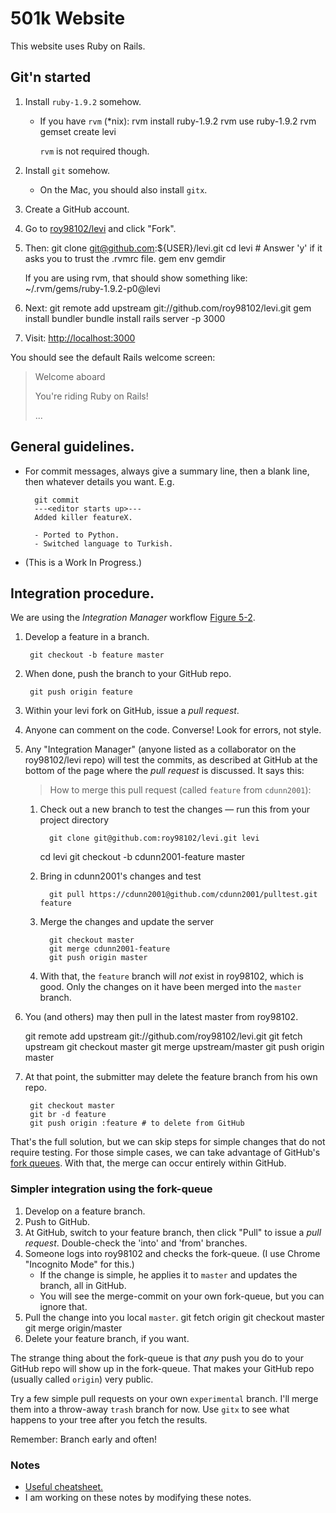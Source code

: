 # 501k Website

This website uses Ruby on Rails.


## Git'n started

1. Install `ruby-1.9.2` somehow.
    * If you have `rvm` (*nix):
            rvm install ruby-1.9.2
            rvm use ruby-1.9.2
            rvm gemset create levi
    
      `rvm` is not required though.

1. Install `git` somehow.

    * On the Mac, you should also install `gitx`.

1. Create a GitHub account.

1. Go to [roy98102/levi](https://github.com/roy98102/levi) and click "Fork".

1. Then:
        git clone git@github.com:${USER}/levi.git
        cd levi
        # Answer 'y' if it asks you to trust the .rvmrc file.
        gem env gemdir

    If you are using rvm, that should show something like:
        ~/.rvm/gems/ruby-1.9.2-p0@levi

1. Next:
        git remote add upstream git://github.com/roy98102/levi.git
        gem install bundler
        bundle install
        rails server -p 3000

1. Visit:
    [http://localhost:3000](http://localhost:3000)

You should see the default Rails welcome screen:
> Welcome aboard
>
> You're riding Ruby on Rails!
>
> ...

## General guidelines.

* For commit messages, always give a summary line, then a blank line, then whatever details you want. E.g.

        git commit
        ---<editor starts up>---
        Added killer featureX.

        - Ported to Python.
        - Switched language to Turkish.

* (This is a Work In Progress.)

## Integration procedure.

We are using the *Integration Manager* workflow [Figure 5-2](http://progit.org/book/ch5-1.html).

1. Develop a feature in a branch.

        git checkout -b feature master

1. When done, push the branch to your GitHub repo.

        git push origin feature

1. Within your levi fork on GitHub, issue a *pull request*.
1. Anyone can comment on the code. Converse! Look for errors, not style.
1. Any "Integration Manager" (anyone listed as a collaborator on the roy98102/levi repo) will test the commits, as described at GitHub at the bottom of the page where the *pull request* is discussed. It says this:

    > How to merge this pull request (called `feature` from `cdunn2001`):

   1. Check out a new branch to test the changes — run this from your project directory
 
            git clone git@github.com:roy98102/levi.git levi
	    cd levi
            git checkout -b cdunn2001-feature master

   2. Bring in cdunn2001's changes and test
     
            git pull https://cdunn2001@github.com/cdunn2001/pulltest.git feature
    
   3. Merge the changes and update the server
     
            git checkout master
            git merge cdunn2001-feature
            git push origin master

    4. With that, the `feature` branch will *not* exist in roy98102, which is good. Only the changes on it have been merged into the `master` branch. 

1. You (and others) may then pull in the latest master from roy98102.

	git remote add upstream git://github.com/roy98102/levi.git
	git fetch upstream
        git checkout master
        git merge upstream/master
	git push origin master

1. At that point, the submitter may delete the feature branch from his own repo.

        git checkout master
        git br -d feature
        git push origin :feature # to delete from GitHub

That's the full solution, but we can skip steps for simple changes that do not require testing. For those simple cases, we can take advantage of GitHub's [fork queues](https://github.com/blog/270-the-fork-queue). With that, the merge can occur entirely within GitHub.

### Simpler integration using the fork-queue

1. Develop on a feature branch.
1. Push to GitHub.
1. At GitHub, switch to your feature branch, then click "Pull" to issue a *pull request*. Double-check the 'into' and 'from' branches.
1. Someone logs into roy98102 and checks the fork-queue. (I use Chrome "Incognito Mode" for this.)
    * If the change is simple, he applies it to `master` and updates the branch, all in GitHub.
    * You will see the merge-commit on your own fork-queue, but you can ignore that.
1. Pull the change into you local `master`.
        git fetch origin
        git checkout master
        git merge origin/master
1. Delete your feature branch, if you want.

The strange thing about the fork-queue is that *any* push you do to your GitHub repo will show up in the fork-queue. That makes your GitHub repo (usually called `origin`) very public.

Try a few simple pull requests on your own `experimental` branch. I'll merge them into a throw-away `trash` branch for now. Use `gitx` to see what happens to your tree after you fetch the results.

Remember: Branch early and often!

### Notes
* [Useful cheatsheet.](http://cheat.errtheblog.com/s/git)
* I am working on these notes by modifying these notes.


